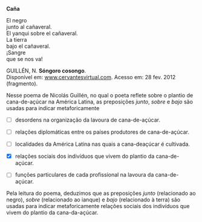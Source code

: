 

**Caña**

El negro\
junto al cañaveral.\
El yanqui sobre el cañaveral.\
La tierra\
bajo el cañaveral.\
¡Sangre\
que se nos va!

GUILLÉN, N. **Sóngoro cosongo**.\
Disponível em: www.cervantesvirtual.com.
Acesso em: 28 fev. 2012 (fragmento).

Nesse poema de Nicolás Guillén, no qual o poeta reflete sobre o plantio de cana-de-açúcar na América Latina, as preposições *junto*, *sobre* e *bajo* são usadas para indicar metaforicamente



- [ ] desordens na organização da lavoura de cana-de-açúcar.
- [ ] relações diplomáticas entre os países produtores de cana-de-açúcar.
- [ ] localidades da América Latina nas quais a cana-deaçúcar é cultivada.
- [x] relações sociais dos indivíduos que vivem do plantio da cana-de-açúcar.
- [ ] funções particulares de cada profissional na lavoura da cana-de-açúcar.


Pela leitura do poema, deduzimos que as preposições *junto* (relacionado ao negro), *sobre* (relacionado ao ianque) e *bajo* (relacionado à terra) são usadas para indicar metaforicamente relações sociais dos indivíduos que vivem do plantio da cana-da-açúcar.

        